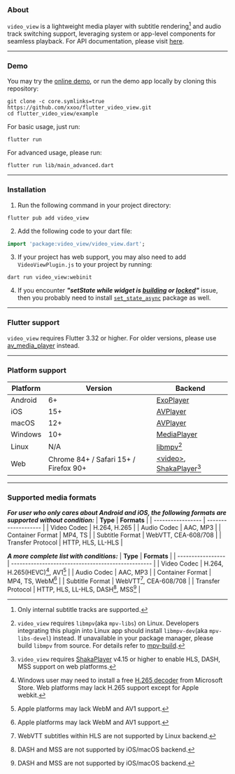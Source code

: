 ### About

`video_view` is a lightweight media player with subtitle rendering[^subtitle] and audio track switching support, leveraging system or app-level components for seamless playback.
For API documentation, please visit [here](https://pub.dev/documentation/video_view/latest/video_view/).

---
### Demo
You may try the [online demo](https://xxoo.github.io/flutter_video_view/), or run the demo app locally by cloning this repository:
```shell
git clone -c core.symlinks=true https://github.com/xxoo/flutter_video_view.git
cd flutter_video_view/example
```
For basic usage, just run:
```shell
flutter run
```
For advanced usage, please run:
```shell
flutter run lib/main_advanced.dart
```

---
### Installation

1. Run the following command in your project directory:
```shell
flutter pub add video_view
```
2. Add the following code to your dart file:
```dart
import 'package:video_view/video_view.dart';
```
3. If your project has web support, you may also need to add `VideoViewPlugin.js` to your project by running:
```shell
dart run video_view:webinit
```
4. If you encounter ***"setState while widget is [building](https://www.google.com/search?q=setState()+or+markNeedsBuild()+called+during+build) or [locked](https://www.google.com/search?q=setState()+or+markNeedsBuild()+called+when+widget+tree+was+locked)"*** issue, then you probably need to install [`set_state_async`](https://pub.dev/packages/set_state_async) package as well.

---
### Flutter support

`video_view` requires Flutter 3.32 or higher. For older versions, please use [av_media_player](https://pub.dev/packages/av_media_player) instead.

---
### Platform support

| **Platform** | **Version** | **Backend**                                                                           |
| ------------ | ----------- | ------------------------------------------------------------------------------------- |
| Android      | 6+          | [ExoPlayer](https://developer.android.com/media/media3/exoplayer)                     |
| iOS          | 15+         | [AVPlayer](https://developer.apple.com/documentation/avfoundation/avplayer/)          |
| macOS        | 12+         | [AVPlayer](https://developer.apple.com/documentation/avfoundation/avplayer/)          |
| Windows      | 10+         | [MediaPlayer](https://learn.microsoft.com/uwp/api/windows.media.playback.mediaplayer) |
| Linux        | N/A         | [libmpv](https://github.com/mpv-player/mpv/tree/master/include/mpv)[^libmpv]          |
| Web | Chrome 84+ / Safari 15+ / Firefox 90+ | [\<video>](https://developer.mozilla.org/en-US/docs/Web/HTML/Element/video), [ShakaPlayer](https://shaka-player-demo.appspot.com/docs/api/shaka.Player.html)[^shaka] |

---
### Supported media formats

***For user who only cares about Android and iOS, the following formats are supported without condition:***
| **Type**          | **Formats**         |
| ----------------- | ------------------- |
| Video Codec       | H.264, H.265        |
| Audio Codec       | AAC, MP3            |
| Container Format  | MP4, TS             |
| Subtitle Format   | WebVTT, CEA-608/708 |
| Transfer Protocol | HTTP, HLS, LL-HLS   |

***A more complete list with conditions:***
| **Type**          | **Formats**                                        |
| ----------------- | -------------------------------------------------- |
| Video Codec       | H.264, H.265(HEVC)[^h265], AV1[^apple]             |
| Audio Codec       | AAC, MP3                                           |
| Container Format  | MP4, TS, WebM[^apple]                              |
| Subtitle Format   | WebVTT[^vtt], CEA-608/708                          |
| Transfer Protocol | HTTP, HLS, LL-HLS, DASH[^avplayer], MSS[^avplayer] |

[^subtitle]: Only internal subtitle tracks are supported.
[^libmpv]: `video_view` requires `libmpv`(aka `mpv-libs`) on Linux. Developers integrating this plugin into Linux app should install `libmpv-dev`(aka `mpv-libs-devel`) instead. If unavailable in your package manager, please build `libmpv` from source. For details refer to [mpv-build](https://github.com/mpv-player/mpv-build).
[^shaka]: `video_view` requires [ShakaPlayer](https://cdn.jsdelivr.net/npm/shaka-player/dist/shaka-player.compiled.js) v4.15 or higher to enable HLS, DASH, MSS support on web platforms.
[^h265]: Windows user may need to install a free [H.265 decoder](https://apps.microsoft.com/detail/9n4wgh0z6vhq) from Microsoft Store. Web platforms may lack H.265 support except for Apple webkit.
[^apple]: Apple platforms may lack WebM and AV1 support.
[^vtt]: WebVTT subtitles within HLS are not supported by Linux backend.
[^avplayer]: DASH and MSS are not supported by iOS/macOS backend.